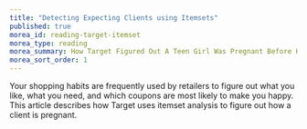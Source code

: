 ```yaml
---
title: "Detecting Expecting Clients using Itemsets" 
published: true
morea_id: reading-target-itemset
morea_type: reading
morea_summary: How Target Figured Out A Teen Girl Was Pregnant Before Her Father Did
morea_sort_order: 1
---
```


Your shopping habits are frequently used by retailers to figure out what you like, what you need, and which coupons are most likely to make you happy. This article describes how Target uses itemset analysis to figure out how a client is pregnant.